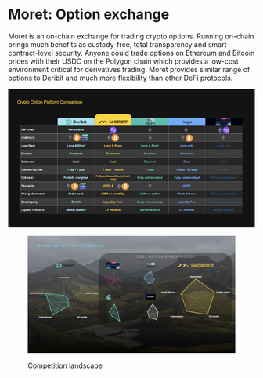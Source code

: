 # Moret: Option exchange

Moret is an on-chain exchange for trading crypto options. Running on-chain brings much benefits  as custody-free, total transparency and smart-contract-level security. Anyone could trade options on Ethereum and Bitcoin prices with their USDC on the Polygon chain which provides a low-cost environment critical for derivatives trading. Moret provides similar range of options to Deribit and much more flexibility than other DeFi protocols.

![Detailed comparison of existing crypto option platforms](<../.gitbook/assets/Platform comparisons.001.jpeg>)

<figure><img src="../.gitbook/assets/Competition web chart.001.jpeg" alt=""><figcaption><p>Competition landscape</p></figcaption></figure>





